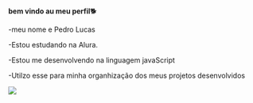 **bem vindo au meu perfil**🐕

-meu nome e Pedro Lucas

-Estou estudando na Alura.

-Estou me desenvolvendo na linguagem javaScript

-Utilzo esse para minha organhização dos meus projetos desenvolvidos

![](https://media.tenor.com/DhvhRjEfJyQAAAAj/asta-demon.gif)
